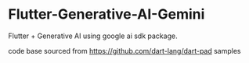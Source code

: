 # Flutter-Generative-AI-Gemini
Flutter + Generative AI using google ai sdk package.

code base sourced from https://github.com/dart-lang/dart-pad samples
